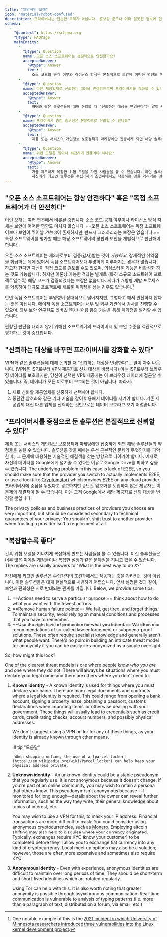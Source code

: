 ```yaml
---
title: "일반적인 오해"
icon: 'material/robot-confused'
description: 프라이버시는 단순한 주제가 아닙니다. 홍보성 문구나 여타 잘못된 정보에 현혹당하지 않도록 조심해야 합니다.
schema:
  - 
    "@context": https://schema.org
    "@type": FAQPage
    mainEntity:
      - 
        "@type": Question
        name: 오픈 소스 소프트웨어는 본질적으로 안전한가요?
        acceptedAnswer:
          "@type": Answer
          text: |
            소스 코드의 공개 여부와 라이선스 방식은 본질적으로 보안에 어떠한 영향도 미치지 않습니다. 오픈 소스 소프트웨어는 독점 소프트웨어보다 더 안전할 가능성이 있지만, 반드시 그렇다는 보장은 없습니다. 소프트웨어를 평가할 때는 평판과 보안을 개별적으로 살펴봐야 합니다.
      - 
        "@type": Question
        name: 다른 제공업체로 신뢰하는 대상을 변경함으로써 프라이버시를 강화할 수 있나요?
        acceptedAnswer:
          "@type": Answer
          text: |
            VPN과 같은 솔루션들에 대해 논의할 때 "신뢰하는 대상을 변경한다"는 말이 자주 나옵니다. (VPN은 ISP로부터 VPN 제공자로 신뢰 대상을 바꿉니다) 이는 ISP로부터 브라우징 데이터를 보호하지만, 당신이 선택한 VPN 제공자는 이 브라우징 데이터에 접근할 수 있습니다. 즉, 데이터가 모든 이로부터 보호되는 것이 아닙니다.
      - 
        "@type": Question
        name: 프라이버시 중점 솔루션은 본질적으로 신뢰할 수 있나요?
        acceptedAnswer:
          "@type": Answer
          text: |
            제품 또는 서비스의 개인정보 보호정책과 마케팅에만 집중하게 되면 해당 솔루션들의 약점들을 놓칠 수 있습니다. 솔루션을 찾을 때에는 우선 근본적인 문제가 무엇인지를 파악한 후, 그 문제에 대응하는 기술적인 해결책을 찾는 방향으로 나아가야 합니다. 예시로, 자신의 데이터를 Google에게 넘겨줄 수 있다는 이유로 Google Drive를 피하고 싶을 수 있습니다. 여기서의 근본적인 문제는 종단간 암호화가 없다는 것입니다. 따라서 새로운 서비스 제공자를 선택할 경우, 그 제공자가 종단간 암호화를 도입했는지 확인하거나, 종단간 암호화를 직접 도입할 수 있게 해주는 프로그램를 사용할 수 있습니다. 예시로는 Cryptomator가 있습니다. 프라이버시에 중점을 두었다고 광고하지만 종단간 암호화를 도입하지 않은 제공자는 이 문제의 해결책이 될 수 없습니다. 이는 그저 Google에서 해당 제공자로 신뢰 대상을 변경할 뿐입니다.
      - 
        "@type": Question
        name: 위협 모델은 얼마나 복잡하게 만들어야 하나요?
        acceptedAnswer:
          "@type": Answer
          text: |
            가끔 과도하게 복잡한 위협 모델을 가진 사람들을 볼 수 있습니다. 이런 솔루션들은 너무 많은 이메일 계정들이나 복잡한 설정과 같은 문제점을 지니고 있을 수 있습니다. 이런 질문의 답변들은 대부분 "X를 수행하는 최선의 방법"과 같습니다.
            자신에게 최고인 솔루션은 수십가지의 조건하에서도 작동하는 것을 가리키는 것이 아닙니다. 이런 솔루션들은 대개 현실적으로 사용하기 어렵습니다. 앞서 설명한 것과 같이, 보안과 편의성은 서로 반대되는 관계를 가집니다.
---
```


## "오픈 소스 소프트웨어는 항상 안전하다" 혹은 "독점 소프트웨어가 더 안전하다"

이런 오해는 여러 편견에서 비롯된 것입니다. 소스 코드 공개 여부이나 라이선스 방식 자체는 보안에 어떠한 영향도 미치지 않습니다. ==오픈 소스 소프트웨어는 독점 소프트웨어보다 보안이 뛰어날 *가능성*이 존재하지만, 반드시 그러하리라는 보장은 없습니다.== 특정 소프트웨어를 평가할 때는 해당 소프트웨어의 평판과 보안을 개별적으로 판단해야 합니다.

오픈 소스 소프트웨어는 제3자로부터 검증(감사)받는 것이 *가능하고*, 잠재적인 취약점을 취급하는 데에 있어서 독점 소프트웨어보다 투명하게 이루어지는 경우가 많습니다. 하고자 한다면 자신이 직접 코드를 검토할 수도 있으며, 의심스러운 기능은 비활성화 하는 것도 가능합니다. 하지만 이론상 가능한 것과는 별개로 (특히 소규모 소프트웨어 프로젝트일수록) 해당 코드가 검증되었다는 보장은 없습니다. 게다가 개방형 개발 프로세스를 악용하여 대규모 프로젝트에 새로운 취약점을 심는 경우도 있습니다.[^1]

반면 독점 소프트웨어는 투명성이 상대적으로 떨어지지만, 그렇다고 해서 안전하지 않다는 뜻은 아닙니다. 메이저 독점 소프트웨어는 내부 및 외부 기관에서 감사를 진행할 수 있으며, 외부 보안 연구원도 리버스 엔지니어링 등의 기술을 통해 취약점을 발견할 수 있습니다.

편향된 판단을 내리지 않기 위해선 소프트웨어의 프라이버시 및 보안 수준을 객관적으로 평가하는 것이 중요합니다.

## "신뢰하는 대상을 바꾸면 프라이버시를 강화할 수 있다"

VPN과 같은 솔루션들에 대해 논의할 때 "신뢰하는 대상을 변경한다"는 말이 자주 나옵니다. (VPN은 ISP로부터 VPN 제공자로 신뢰 대상을 바꿉니다) 이는 ISP로부터 브라우징 데이터를 보호하지만, 당신이 선택한 VPN 제공자는 이 브라우징 데이터에 접근할 수 있습니다. 즉, 데이터가 모든 이로부터 보호되는 것이 아닙니다. 따라서:

1. 새로 신뢰할 제공업체를 신중하게 선택해야 합니다.
2. 종단간 암호화와 같은 기타 기술을 같이 이용해서 데이터를 지켜야 합니다. 기존 제공업체 대신 다른 업체를 신뢰하는 것만으로는 데이터 보호라고 보기 어렵습니다.

## "프라이버시를 중점으로 둔 솔루션은 본질적으로 신뢰할 수 있다"

제품 또는 서비스의 개인정보 보호정책과 마케팅에만 집중하게 되면 해당 솔루션들의 약점들을 놓칠 수 있습니다. 솔루션을 찾을 때에는 우선 근본적인 문제가 무엇인지를 파악한 후, 그 문제에 대응하는 기술적인 해결책을 찾는 방향으로 나아가야 합니다. 예시로, 자신의 데이터를 Google에게 넘겨줄 수 있다는 이유로 Google Drive를 피하고 싶을 수 있습니다. The underlying problem in this case is lack of E2EE, so you should make sure that the provider you switch to actually implements E2EE, or use a tool (like [Cryptomator](../encryption.md#cryptomator-cloud)) which provides E2EE on any cloud provider. 프라이버시에 중점을 두었다고 광고하지만 종단간 암호화를 도입하지 않은 제공자는 이 문제의 해결책이 될 수 없습니다. 이는 그저 Google에서 해당 제공자로 신뢰 대상을 변경할 뿐입니다.

The privacy policies and business practices of providers you choose are very important, but should be considered secondary to technical guarantees of your privacy: You shouldn't shift trust to another provider when trusting a provider isn't a requirement at all.

## "복잡할수록 좋다"

간혹 위협 모델을 지나치게 복잡하게 만드는 사람들을 볼 수 있습니다. 이런 솔루션들은 너무 많은 이메일 계정들이나 복잡한 설정과 같은 문제점을 지니고 있을 수 있습니다. The replies are usually answers to "What is the best way to do *X*?"

자신에게 최고인 솔루션은 수십가지의 조건하에서도 작동하는 것을 가리키는 것이 아닙니다. 이런 솔루션들은 대개 현실적으로 사용하기 어렵습니다. 앞서 설명한 것과 같이, 보안과 편의성은 서로 반대되는 관계를 가집니다. Below, we provide some tips:

1. ==Actions need to serve a particular purpose:== think about how to do what you want with the fewest actions.
2. ==Remove human failure points:== We fail, get tired, and forget things. To maintain security, avoid relying on manual conditions and processes that you have to remember.
3. ==Use the right level of protection for what you intend.== We often see recommendations of so-called law-enforcement or subpoena-proof solutions. These often require specialist knowledge and generally aren't what people want. There's no point in building an intricate threat model for anonymity if you can be easily de-anonymized by a simple oversight.

So, how might this look?

One of the clearest threat models is one where people *know who you are* and one where they do not. There will always be situations where you must declare your legal name and there are others where you don't need to.

1. **Known identity** - A known identity is used for things where you must declare your name. There are many legal documents and contracts where a legal identity is required. This could range from opening a bank account, signing a property lease, obtaining a passport, customs declarations when importing items, or otherwise dealing with your government. These things will usually lead to credentials such as credit cards, credit rating checks, account numbers, and possibly physical addresses.

    We don't suggest using a VPN or Tor for any of these things, as your identity is already known through other means.

    !!! tip "도움말"
   
        When shopping online, the use of a [parcel locker](https://en.wikipedia.org/wiki/Parcel_locker) can help keep your physical address private.

2. **Unknown identity** - An unknown identity could be a stable pseudonym that you regularly use. It is not anonymous because it doesn't change. If you're part of an online community, you may wish to retain a persona that others know. This pseudonym isn't anonymous because—if monitored for long enough—details about the owner can reveal further information, such as the way they write, their general knowledge about topics of interest, etc.

    You may wish to use a VPN for this, to mask your IP address. Financial transactions are more difficult to mask: You could consider using anonymous cryptocurrencies, such as [Monero](https://www.getmonero.org/). Employing altcoin shifting may also help to disguise where your currency originated. Typically, exchanges require KYC (know your customer) to be completed before they'll allow you to exchange fiat currency into any kind of cryptocurrency. Local meet-up options may also be a solution; however, those are often more expensive and sometimes also require KYC.

3. **Anonymous identity** - Even with experience, anonymous identities are difficult to maintain over long periods of time. They should be short-term and short-lived identities which are rotated regularly.

    Using Tor can help with this. It is also worth noting that greater anonymity is possible through asynchronous communication: Real-time communication is vulnerable to analysis of typing patterns (i.e. more than a paragraph of text, distributed on a forum, via email, etc.)

[^1]: One notable example of this is the [2021 incident in which University of Minnesota researchers introduced three vulnerabilities into the Linux kernel development project](https://cse.umn.edu/cs/linux-incident).
